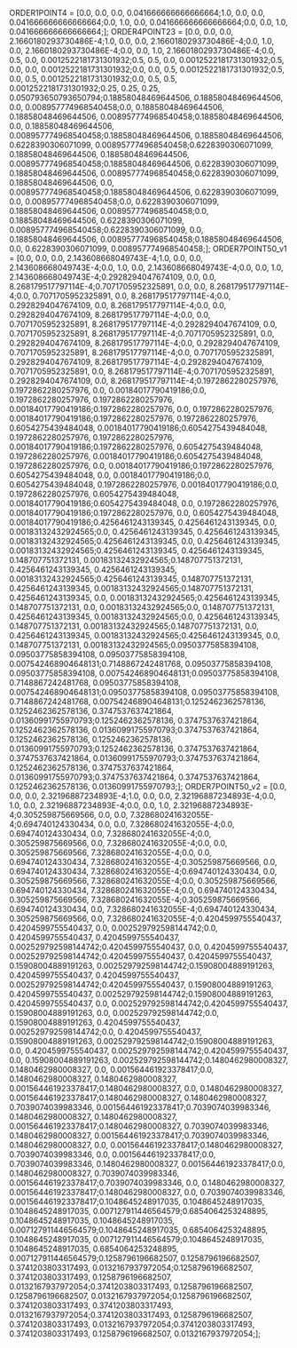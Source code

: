 ORDER1POINT4 = [0.0, 0.0, 0.0, 0.041666666666666664;1.0, 0.0, 0.0, 0.041666666666666664;0.0, 1.0, 0.0, 0.041666666666666664;0.0, 0.0, 1.0, 0.041666666666666664;];
ORDER4POINT23 = [0.0, 0.0, 0.0, 2.1660180293730486E-4;1.0, 0.0, 0.0, 2.1660180293730486E-4;0.0, 1.0, 0.0, 2.1660180293730486E-4;0.0, 0.0, 1.0, 2.1660180293730486E-4;0.0, 0.5, 0.0, 0.0012522181731301932;0.5, 0.5, 0.0, 0.0012522181731301932;0.5, 0.0, 0.0, 0.0012522181731301932;0.0, 0.0, 0.5, 0.0012522181731301932;0.5, 0.0, 0.5, 0.0012522181731301932;0.0, 0.5, 0.5, 0.0012522181731301932;0.25, 0.25, 0.25, 0.050793650793650794;0.18858048469644506, 0.18858048469644506, 0.0, 0.008957774968540458;0.0, 0.18858048469644506, 0.18858048469644506, 0.008957774968540458;0.18858048469644506, 0.0, 0.18858048469644506, 0.008957774968540458;0.18858048469644506, 0.18858048469644506, 0.6228390306071099, 0.008957774968540458;0.6228390306071099, 0.18858048469644506, 0.18858048469644506, 0.008957774968540458;0.18858048469644506, 0.6228390306071099, 0.18858048469644506, 0.008957774968540458;0.6228390306071099, 0.18858048469644506, 0.0, 0.008957774968540458;0.18858048469644506, 0.6228390306071099, 0.0, 0.008957774968540458;0.0, 0.6228390306071099, 0.18858048469644506, 0.008957774968540458;0.0, 0.18858048469644506, 0.6228390306071099, 0.008957774968540458;0.6228390306071099, 0.0, 0.18858048469644506, 0.008957774968540458;0.18858048469644506, 0.0, 0.6228390306071099, 0.008957774968540458;];
ORDER7POINT50_v1 = [0.0, 0.0, 0.0, 2.143608668049743E-4;1.0, 0.0, 0.0, 2.143608668049743E-4;0.0, 1.0, 0.0, 2.143608668049743E-4;0.0, 0.0, 1.0, 2.143608668049743E-4;0.2928294047674109, 0.0, 0.0, 8.268179517797114E-4;0.7071705952325891, 0.0, 0.0, 8.268179517797114E-4;0.0, 0.7071705952325891, 0.0, 8.268179517797114E-4;0.0, 0.2928294047674109, 0.0, 8.268179517797114E-4;0.0, 0.0, 0.2928294047674109, 8.268179517797114E-4;0.0, 0.0, 0.7071705952325891, 8.268179517797114E-4;0.2928294047674109, 0.0, 0.7071705952325891, 8.268179517797114E-4;0.7071705952325891, 0.0, 0.2928294047674109, 8.268179517797114E-4;0.0, 0.2928294047674109, 0.7071705952325891, 8.268179517797114E-4;0.0, 0.7071705952325891, 0.2928294047674109, 8.268179517797114E-4;0.2928294047674109, 0.7071705952325891, 0.0, 8.268179517797114E-4;0.7071705952325891, 0.2928294047674109, 0.0, 8.268179517797114E-4;0.1972862280257976, 0.1972862280257976, 0.0, 0.00184017790419186;0.0, 0.1972862280257976, 0.1972862280257976, 0.00184017790419186;0.1972862280257976, 0.0, 0.1972862280257976, 0.00184017790419186;0.1972862280257976, 0.1972862280257976, 0.6054275439484048, 0.00184017790419186;0.6054275439484048, 0.1972862280257976, 0.1972862280257976, 0.00184017790419186;0.1972862280257976, 0.6054275439484048, 0.1972862280257976, 0.00184017790419186;0.6054275439484048, 0.1972862280257976, 0.0, 0.00184017790419186;0.1972862280257976, 0.6054275439484048, 0.0, 0.00184017790419186;0.0, 0.6054275439484048, 0.1972862280257976, 0.00184017790419186;0.0, 0.1972862280257976, 0.6054275439484048, 0.00184017790419186;0.6054275439484048, 0.0, 0.1972862280257976, 0.00184017790419186;0.1972862280257976, 0.0, 0.6054275439484048, 0.00184017790419186;0.4256461243139345, 0.4256461243139345, 0.0, 0.00183132432924565;0.0, 0.4256461243139345, 0.4256461243139345, 0.00183132432924565;0.4256461243139345, 0.0, 0.4256461243139345, 0.00183132432924565;0.4256461243139345, 0.4256461243139345, 0.148707751372131, 0.00183132432924565;0.148707751372131, 0.4256461243139345, 0.4256461243139345, 0.00183132432924565;0.4256461243139345, 0.148707751372131, 0.4256461243139345, 0.00183132432924565;0.148707751372131, 0.4256461243139345, 0.0, 0.00183132432924565;0.4256461243139345, 0.148707751372131, 0.0, 0.00183132432924565;0.0, 0.148707751372131, 0.4256461243139345, 0.00183132432924565;0.0, 0.4256461243139345, 0.148707751372131, 0.00183132432924565;0.148707751372131, 0.0, 0.4256461243139345, 0.00183132432924565;0.4256461243139345, 0.0, 0.148707751372131, 0.00183132432924565;0.09503775858394108, 0.09503775858394108, 0.09503775858394108, 0.007542468904648131;0.7148867242481768, 0.09503775858394108, 0.09503775858394108, 0.007542468904648131;0.09503775858394108, 0.7148867242481768, 0.09503775858394108, 0.007542468904648131;0.09503775858394108, 0.09503775858394108, 0.7148867242481768, 0.007542468904648131;0.1252462362578136, 0.1252462362578136, 0.3747537637421864, 0.01360991755970793;0.1252462362578136, 0.3747537637421864, 0.1252462362578136, 0.01360991755970793;0.3747537637421864, 0.1252462362578136, 0.1252462362578136, 0.01360991755970793;0.1252462362578136, 0.3747537637421864, 0.3747537637421864, 0.01360991755970793;0.3747537637421864, 0.1252462362578136, 0.3747537637421864, 0.01360991755970793;0.3747537637421864, 0.3747537637421864, 0.1252462362578136, 0.01360991755970793;];
ORDER7POINT50_v2 = [0.0, 0.0, 0.0, 2.32196887234893E-4;1.0, 0.0, 0.0, 2.32196887234893E-4;0.0, 1.0, 0.0, 2.32196887234893E-4;0.0, 0.0, 1.0, 2.32196887234893E-4;0.305259875669566, 0.0, 0.0, 7.328680241632055E-4;0.694740124330434, 0.0, 0.0, 7.328680241632055E-4;0.0, 0.694740124330434, 0.0, 7.328680241632055E-4;0.0, 0.305259875669566, 0.0, 7.328680241632055E-4;0.0, 0.0, 0.305259875669566, 7.328680241632055E-4;0.0, 0.0, 0.694740124330434, 7.328680241632055E-4;0.305259875669566, 0.0, 0.694740124330434, 7.328680241632055E-4;0.694740124330434, 0.0, 0.305259875669566, 7.328680241632055E-4;0.0, 0.305259875669566, 0.694740124330434, 7.328680241632055E-4;0.0, 0.694740124330434, 0.305259875669566, 7.328680241632055E-4;0.305259875669566, 0.694740124330434, 0.0, 7.328680241632055E-4;0.694740124330434, 0.305259875669566, 0.0, 7.328680241632055E-4;0.4204599755540437, 0.4204599755540437, 0.0, 0.002529792598144742;0.0, 0.4204599755540437, 0.4204599755540437, 0.002529792598144742;0.4204599755540437, 0.0, 0.4204599755540437, 0.002529792598144742;0.4204599755540437, 0.4204599755540437, 0.15908004889191263, 0.002529792598144742;0.15908004889191263, 0.4204599755540437, 0.4204599755540437, 0.002529792598144742;0.4204599755540437, 0.15908004889191263, 0.4204599755540437, 0.002529792598144742;0.15908004889191263, 0.4204599755540437, 0.0, 0.002529792598144742;0.4204599755540437, 0.15908004889191263, 0.0, 0.002529792598144742;0.0, 0.15908004889191263, 0.4204599755540437, 0.002529792598144742;0.0, 0.4204599755540437, 0.15908004889191263, 0.002529792598144742;0.15908004889191263, 0.0, 0.4204599755540437, 0.002529792598144742;0.4204599755540437, 0.0, 0.15908004889191263, 0.002529792598144742;0.1480462980008327, 0.1480462980008327, 0.0, 0.001564461923378417;0.0, 0.1480462980008327, 0.1480462980008327, 0.001564461923378417;0.1480462980008327, 0.0, 0.1480462980008327, 0.001564461923378417;0.1480462980008327, 0.1480462980008327, 0.7039074039983346, 0.001564461923378417;0.7039074039983346, 0.1480462980008327, 0.1480462980008327, 0.001564461923378417;0.1480462980008327, 0.7039074039983346, 0.1480462980008327, 0.001564461923378417;0.7039074039983346, 0.1480462980008327, 0.0, 0.001564461923378417;0.1480462980008327, 0.7039074039983346, 0.0, 0.001564461923378417;0.0, 0.7039074039983346, 0.1480462980008327, 0.001564461923378417;0.0, 0.1480462980008327, 0.7039074039983346, 0.001564461923378417;0.7039074039983346, 0.0, 0.1480462980008327, 0.001564461923378417;0.1480462980008327, 0.0, 0.7039074039983346, 0.001564461923378417;0.1048645248917035, 0.1048645248917035, 0.1048645248917035, 0.007127911446564579;0.6854064253248895, 0.1048645248917035, 0.1048645248917035, 0.007127911446564579;0.1048645248917035, 0.6854064253248895, 0.1048645248917035, 0.007127911446564579;0.1048645248917035, 0.1048645248917035, 0.6854064253248895, 0.007127911446564579;0.1258796196682507, 0.1258796196682507, 0.3741203803317493, 0.0132167937972054;0.1258796196682507, 0.3741203803317493, 0.1258796196682507, 0.0132167937972054;0.3741203803317493, 0.1258796196682507, 0.1258796196682507, 0.0132167937972054;0.1258796196682507, 0.3741203803317493, 0.3741203803317493, 0.0132167937972054;0.3741203803317493, 0.1258796196682507, 0.3741203803317493, 0.0132167937972054;0.3741203803317493, 0.3741203803317493, 0.1258796196682507, 0.0132167937972054;];
